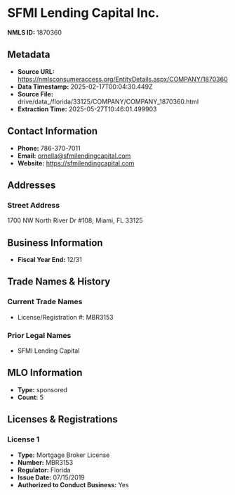 # SFMI Lending Capital Inc.

**NMLS ID:** 1870360

## Metadata
- **Source URL:** https://nmlsconsumeraccess.org/EntityDetails.aspx/COMPANY/1870360
- **Data Timestamp:** 2025-02-17T00:04:30.449Z
- **Source File:** drive/data_/florida/33125/COMPANY/COMPANY_1870360.html
- **Extraction Time:** 2025-05-27T10:46:01.499903

## Contact Information
- **Phone:** 786-370-7011
- **Email:** ornella@sfmilendingcapital.com
- **Website:** https://sfmilendingcapital.com

## Addresses
### Street Address
1700 NW North River Dr #108; Miami, FL 33125

## Business Information
- **Fiscal Year End:** 12/31

## Trade Names & History
### Current Trade Names
- License/Registration #: MBR3153

### Prior Legal Names
- SFMI Lending Capital

## MLO Information
- **Type:** sponsored
- **Count:** 5

## Licenses & Registrations

### License 1
- **Type:** Mortgage Broker License
- **Number:** MBR3153
- **Regulator:** Florida
- **Issue Date:** 07/15/2019
- **Authorized to Conduct Business:** Yes
